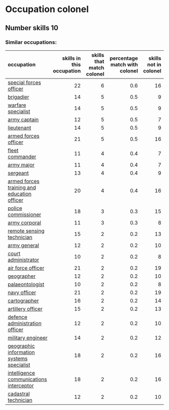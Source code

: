 # Occupation colonel
## Number skills 10
### Similar occupations:
| occupation                                                                                    |   skills in this occupation |   skills that match colonel |   percentage match with colonel |   skills not in colonel |
|:----------------------------------------------------------------------------------------------|----------------------------:|----------------------------:|--------------------------------:|------------------------:|
| [special forces officer](special_forces_officer.md)                                           |                          22 |                           6 |                             0.6 |                      16 |
| [brigadier](brigadier.md)                                                                     |                          14 |                           5 |                             0.5 |                       9 |
| [warfare specialist](warfare_specialist.md)                                                   |                          14 |                           5 |                             0.5 |                       9 |
| [army captain](army_captain.md)                                                               |                          12 |                           5 |                             0.5 |                       7 |
| [lieutenant](lieutenant.md)                                                                   |                          14 |                           5 |                             0.5 |                       9 |
| [armed forces officer](armed_forces_officer.md)                                               |                          21 |                           5 |                             0.5 |                      16 |
| [fleet commander](fleet_commander.md)                                                         |                          11 |                           4 |                             0.4 |                       7 |
| [army major](army_major.md)                                                                   |                          11 |                           4 |                             0.4 |                       7 |
| [sergeant](sergeant.md)                                                                       |                          13 |                           4 |                             0.4 |                       9 |
| [armed forces training and education officer](armed_forces_training_and_education_officer.md) |                          20 |                           4 |                             0.4 |                      16 |
| [police commissioner](police_commissioner.md)                                                 |                          18 |                           3 |                             0.3 |                      15 |
| [army corporal](army_corporal.md)                                                             |                          11 |                           3 |                             0.3 |                       8 |
| [remote sensing technician](remote_sensing_technician.md)                                     |                          15 |                           2 |                             0.2 |                      13 |
| [army general](army_general.md)                                                               |                          12 |                           2 |                             0.2 |                      10 |
| [court administrator](court_administrator.md)                                                 |                          10 |                           2 |                             0.2 |                       8 |
| [air force officer](air_force_officer.md)                                                     |                          21 |                           2 |                             0.2 |                      19 |
| [geographer](geographer.md)                                                                   |                          12 |                           2 |                             0.2 |                      10 |
| [palaeontologist](palaeontologist.md)                                                         |                          10 |                           2 |                             0.2 |                       8 |
| [navy officer](navy_officer.md)                                                               |                          21 |                           2 |                             0.2 |                      19 |
| [cartographer](cartographer.md)                                                               |                          16 |                           2 |                             0.2 |                      14 |
| [artillery officer](artillery_officer.md)                                                     |                          15 |                           2 |                             0.2 |                      13 |
| [defence administration officer](defence_administration_officer.md)                           |                          12 |                           2 |                             0.2 |                      10 |
| [military engineer](military_engineer.md)                                                     |                          14 |                           2 |                             0.2 |                      12 |
| [geographic information systems specialist](geographic_information_systems_specialist.md)     |                          18 |                           2 |                             0.2 |                      16 |
| [intelligence communications interceptor](intelligence_communications_interceptor.md)         |                          18 |                           2 |                             0.2 |                      16 |
| [cadastral technician](cadastral_technician.md)                                               |                          12 |                           2 |                             0.2 |                      10 |
